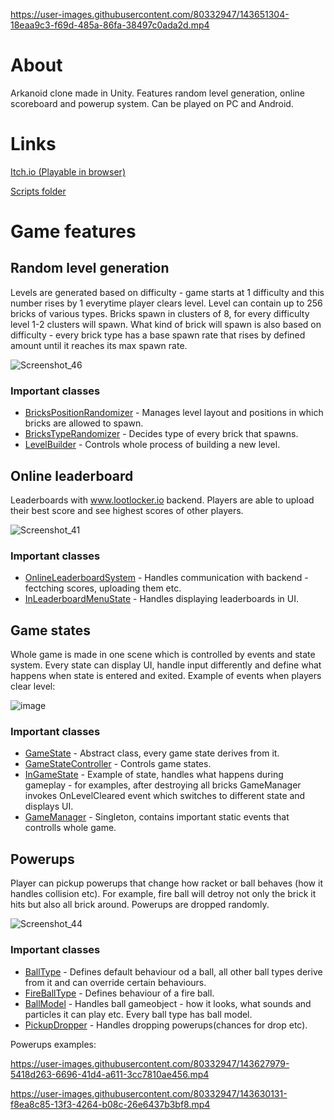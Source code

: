 https://user-images.githubusercontent.com/80332947/143651304-18eaa9c3-f69d-485a-86fa-38497c0ada2d.mp4

# About

Arkanoid clone made in Unity. Features random level generation, online scoreboard and powerup system. Can be played on PC and Android.

# Links

[Itch.io (Playable in browser)](https://ys95.itch.io/randomarkanoid)

[Scripts folder](https://github.com/Ys95/RandomArkanoid/tree/main/Assets/Scripts)

# Game features

## Random level generation

Levels are generated based on difficulty - game starts at 1 difficulty and this number rises by 1 everytime player clears level.
Level can contain up to 256 bricks of various types. Bricks spawn in clusters of 8, for every difficulty level 1-2 clusters will spawn.
What kind of brick will spawn is also based on difficulty - every brick type has a base spawn rate that rises by defined amount until it reaches its max spawn rate.

![Screenshot_46](https://user-images.githubusercontent.com/80332947/143654898-ed7a6808-75db-442a-9e64-c1a67e4fa587.png)


### Important classes

* [BricksPositionRandomizer](https://github.com/Ys95/RandomArkanoid/blob/main/Assets/Scripts/LevelGeneration/BricksPositionsRandomizer.cs) - Manages level layout and positions in which bricks are allowed to spawn.
* [BricksTypeRandomizer](https://github.com/Ys95/RandomArkanoid/blob/main/Assets/Scripts/LevelGeneration/BrickTypeRandomizer.cs) - Decides type of every brick that spawns.
* [LevelBuilder](https://github.com/Ys95/RandomArkanoid/blob/main/Assets/Scripts/LevelGeneration/LevelBuilder.cs) - Controls whole process of building a new level.


## Online leaderboard

Leaderboards with www.lootlocker.io backend. Players are able to upload their best score and see highest scores of other players.

![Screenshot_41](https://user-images.githubusercontent.com/80332947/143624864-496877da-225e-42ff-8233-62760672a25e.png)

### Important classes

* [OnlineLeaderboardSystem](https://github.com/Ys95/RandomArkanoid/blob/main/Assets/Scripts/GameSystems/OnlineLeaderboardSystem.cs) - Handles communication with backend - fectching scores, uploading them etc.
* [InLeaderboardMenuState](https://github.com/Ys95/RandomArkanoid/blob/main/Assets/Scripts/GameStates/States/InLeaderboardMenuState.cs) - Handles displaying leaderboards in UI.


## Game states

Whole game is made in one scene which is controlled by events and state system. 
Every state can display UI, handle input differently and define what happens when state is entered and exited.
Example of events when players clear level:

![image](https://user-images.githubusercontent.com/80332947/143625272-68e67e2b-7fc1-4ee3-9071-b89cac2ec763.png)

### Important classes

* [GameState](https://github.com/Ys95/RandomArkanoid/blob/main/Assets/Scripts/GameStates/States/GameState.cs) - Abstract class, every game state derives from it.
* [GameStateController](https://github.com/Ys95/RandomArkanoid/blob/main/Assets/Scripts/GameStates/GameStateController.cs) - Controls game states. 
* [InGameState](https://github.com/Ys95/RandomArkanoid/blob/main/Assets/Scripts/GameStates/States/InGameState.cs) - Example of state, handles what happens during gameplay - for examples, after destroying all bricks GameManager invokes OnLevelCleared event which switches to different state and displays UI.
* [GameManager](https://github.com/Ys95/RandomArkanoid/blob/main/Assets/Scripts/GameManager.cs) - Singleton, contains important static events that controlls whole game.

## Powerups

Player can pickup powerups that change how racket or ball behaves (how it handles collision etc). For example, fire ball will detroy not only the brick it hits but also all brick around. Powerups are dropped randomly.

![Screenshot_44](https://user-images.githubusercontent.com/80332947/143655244-a1a90e41-443a-4c9e-9255-19a0a9941ddc.png)

### Important classes

* [BallType](https://github.com/Ys95/RandomArkanoid/blob/main/Assets/Scripts/Player/BallTypes/BallType.cs) - Defines default behaviour od a ball, all other ball types derive from it and can override certain behaviours.
* [FireBallType](https://github.com/Ys95/RandomArkanoid/blob/main/Assets/Scripts/Player/BallTypes/FireBallType.cs) - Defines behaviour of a fire ball.
* [BallModel](https://github.com/Ys95/RandomArkanoid/blob/main/Assets/Scripts/Player/BallTypes/Models/BallModel.cs) - Handles ball gameobject - how it looks, what sounds and particles it can play etc. Every ball type has ball model.
* [PickupDropper](https://github.com/Ys95/RandomArkanoid/blob/main/Assets/Scripts/Pickups/PickupDropper.cs) - Handles dropping powerups(chances for drop etc).


Powerups examples:

https://user-images.githubusercontent.com/80332947/143627979-5418d263-6696-41d4-a611-3cc7810ae456.mp4


https://user-images.githubusercontent.com/80332947/143630131-f8ea8c85-13f3-4264-b08c-26e6437b3bf8.mp4









